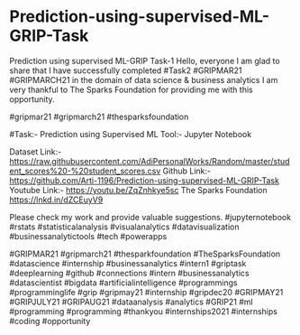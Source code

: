 # Prediction-using-supervised-ML-GRIP-Task
Prediction using supervised ML-GRIP Task-1
Hello, everyone
I am glad to share that I have successfully completed #Task2 #GRIPMAR21 #GRIPMARCH21 in
the domain of data science & business analytics
I am very thankful to The Sparks Foundation for providing me with this opportunity.

#gripmar21 #gripmarch21 #thesparksfoundation

#Task:- Prediction using Supervised ML
Tool:- Jupyter Notebook

Dataset Link:- https://raw.githubusercontent.com/AdiPersonalWorks/Random/master/student_scores%20-%20student_scores.csv
Github Link:- https://github.com/Arti-1196/Prediction-using-supervised-ML-GRIP-Task
Youtube Link:- https://youtu.be/ZqZnhkye5sc
The Sparks Foundation
https://lnkd.in/dZCEuyV9

Please check my work and provide valuable suggestions.
#jupyternotebook  #rstats #statisticalanalysis #visualanalytics
#datavisualization #businessanalytictools #tech #powerapps 

#GRIPMAR21 #gripmarch21 #thesparkfoundation #TheSparksFoundation #datascience #internship #businessanalytics #intern1 #griptask #deeplearning #github #connections #intern #businessanalytics #datascientist #bigdata #artificialintelligence #programmings #programminglife #grip #gripmay21 #internship #gripdec20 #GRIPMAY21 #GRIPJULY21 #GRIPAUG21 #dataanalysis #analytics #GRIP21 #ml #programming #programming #thankyou #internships2021 #internships #coding #opportunity
